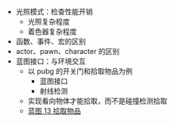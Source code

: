 
- 光照模式：检查性能开销
	- 光照复杂程度
	- 着色器复杂程度
- 函数、事件、宏的区别
- actor、pawn、character 的区别
- 蓝图接口：与环境交互
	- 以 pubg 的开关门和拾取物品为例
		- 蓝图接口
		- 射线检测
	- 实现看向物体才能拾取，而不是碰撞检测拾取
	- [蓝图 13 拾取物品](../蓝图%2013%20拾取物品/README.md)

